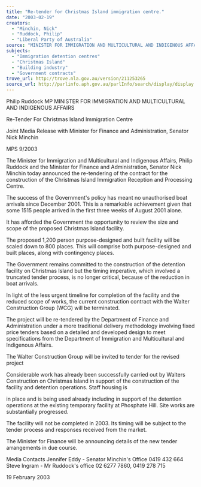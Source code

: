 ```yaml
---
title: "Re-tender for Christmas Island immigration centre."
date: "2003-02-19"
creators:
  - "Minchin, Nick"
  - "Ruddock, Philip"
  - "Liberal Party of Australia"
source: "MINISTER FOR IMMIGRATION AND MULTICULTURAL AND INDIGENOUS AFFAIRS"
subjects:
  - "Immigration detention centres"
  - "Christmas Island"
  - "Building industry"
  - "Government contracts"
trove_url: http://trove.nla.gov.au/version/211253265
source_url: http://parlinfo.aph.gov.au/parlInfo/search/display/display.w3p;query=Id%3A%22media/pressrel/49L86%22
---
```


 Philip Ruddock MP  MINISTER FOR IMMIGRATION AND MULTICULTURAL AND INDIGENOUS AFFAIRS 

 

 Re-Tender For Christmas Island Immigration Centre 

 Joint Media Release with Minister for Finance and  Administration, Senator Nick Minchin 

 MPS 9/2003 

 The Minister for Immigration and Multicultural and Indigenous  Affairs, Philip Ruddock and the Minister for Finance and  Administration, Senator Nick Minchin today announced the re-tendering of the contract for the construction of the Christmas  Island Immigration Reception and Processing Centre. 

 The success of the Government's policy has meant no unauthorised  boat arrivals since December 2001. This is a remarkable  achievement given that some 1515 people arrived in the first three  weeks of August 2001 alone. 

 It has afforded the Government the opportunity to review the size  and scope of the proposed Christmas Island facility. 

 The proposed 1,200 person purpose-designed and built facility will  be scaled down to 800 places. This will comprise both purpose-designed and built places, along with contingency places. 

 The Government remains committed to the construction of the  detention facility on Christmas Island but the timing imperative,  which involved a truncated tender process, is no longer critical,  because of the reduction in boat arrivals. 

 In light of the less urgent timeline for completion of the facility and  the reduced scope of works, the current construction contract with  the Walter Construction Group (WCG) will be terminated. 

 The project will be re-tendered by the Department of Finance and  Administration under a more traditional delivery methodology  involving fixed price tenders based on a detailed and developed  design to meet specifications from the Department of Immigration  and Multicultural and Indigenous Affairs. 

 The Walter Construction Group will be invited to tender for the  revised project 

 Considerable work has already been successfully carried out by  Walters Construction on Christmas Island in support of the  construction of the facility and detention operations. Staff housing is 

 in place and is being used already including in support of the  detention operations at the existing temporary facility at Phosphate  Hill. Site works are substantially progressed.  

 The facility will not be completed in 2003. Its timing will be subject  to the tender process and responses received from the market. 

 The Minister for Finance will be announcing details of the new  tender arrangements in due course. 

 Media Contacts  Jennifer Eddy - Senator Minchin's Office 0419 432 664  Steve Ingram - Mr Ruddock's office 02 6277 7860, 0419 278 715 

 19 February 2003 

 


